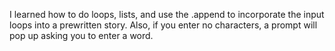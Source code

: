 I learned how to do loops, lists, and use the .append to incorporate the input loops into a prewritten story. Also, if you enter no characters, a prompt will pop up asking you to enter a word. 
